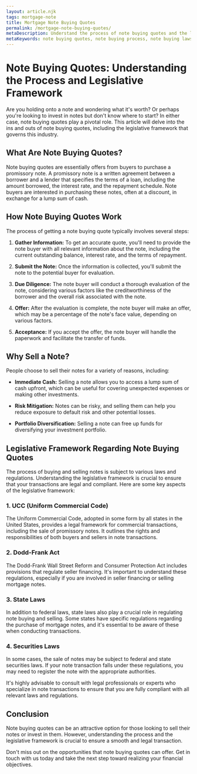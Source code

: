 ```yaml
---
layout: article.njk
tags: mortgage-note
title: Mortgage Note Buying Quotes
permalink: /mortgage-note-buying-quotes/
metaDescription: Understand the process of note buying quotes and the legislative framework that governs this industry. Discover how note buying quotes can help you diversify your investment portfolio and achieve your financial goals. 
metaKeywords: note buying quotes, note buying process, note buying laws and regulations, mortgage note buying
---
```


# Note Buying Quotes: Understanding the Process and Legislative Framework

Are you holding onto a note and wondering what it's worth? Or perhaps you're looking to invest in notes but don't know where to start? In either case, note buying quotes play a pivotal role. This article will delve into the ins and outs of note buying quotes, including the legislative framework that governs this industry.

## What Are Note Buying Quotes?

Note buying quotes are essentially offers from buyers to purchase a promissory note. A promissory note is a written agreement between a borrower and a lender that specifies the terms of a loan, including the amount borrowed, the interest rate, and the repayment schedule. Note buyers are interested in purchasing these notes, often at a discount, in exchange for a lump sum of cash.

## How Note Buying Quotes Work

The process of getting a note buying quote typically involves several steps:

1. **Gather Information:** To get an accurate quote, you'll need to provide the note buyer with all relevant information about the note, including the current outstanding balance, interest rate, and the terms of repayment.

2. **Submit the Note:** Once the information is collected, you'll submit the note to the potential buyer for evaluation.

3. **Due Diligence:** The note buyer will conduct a thorough evaluation of the note, considering various factors like the creditworthiness of the borrower and the overall risk associated with the note.

4. **Offer:** After the evaluation is complete, the note buyer will make an offer, which may be a percentage of the note's face value, depending on various factors.

5. **Acceptance:** If you accept the offer, the note buyer will handle the paperwork and facilitate the transfer of funds.

## Why Sell a Note?

People choose to sell their notes for a variety of reasons, including:

- **Immediate Cash:** Selling a note allows you to access a lump sum of cash upfront, which can be useful for covering unexpected expenses or making other investments.

- **Risk Mitigation:** Notes can be risky, and selling them can help you reduce exposure to default risk and other potential losses.

- **Portfolio Diversification:** Selling a note can free up funds for diversifying your investment portfolio.

## Legislative Framework Regarding Note Buying Quotes

The process of buying and selling notes is subject to various laws and regulations. Understanding the legislative framework is crucial to ensure that your transactions are legal and compliant. Here are some key aspects of the legislative framework:

### 1. UCC (Uniform Commercial Code)

The Uniform Commercial Code, adopted in some form by all states in the United States, provides a legal framework for commercial transactions, including the sale of promissory notes. It outlines the rights and responsibilities of both buyers and sellers in note transactions.

### 2. Dodd-Frank Act

The Dodd-Frank Wall Street Reform and Consumer Protection Act includes provisions that regulate seller financing. It's important to understand these regulations, especially if you are involved in seller financing or selling mortgage notes.

### 3. State Laws

In addition to federal laws, state laws also play a crucial role in regulating note buying and selling. Some states have specific regulations regarding the purchase of mortgage notes, and it's essential to be aware of these when conducting transactions.

### 4. Securities Laws

In some cases, the sale of notes may be subject to federal and state securities laws. If your note transaction falls under these regulations, you may need to register the note with the appropriate authorities.

It's highly advisable to consult with legal professionals or experts who specialize in note transactions to ensure that you are fully compliant with all relevant laws and regulations.

## Conclusion

Note buying quotes can be an attractive option for those looking to sell their notes or invest in them. However, understanding the process and the legislative framework is crucial to ensure a smooth and legal transaction.

Don't miss out on the opportunities that note buying quotes can offer. Get in touch with us today and take the next step toward realizing your financial objectives.

